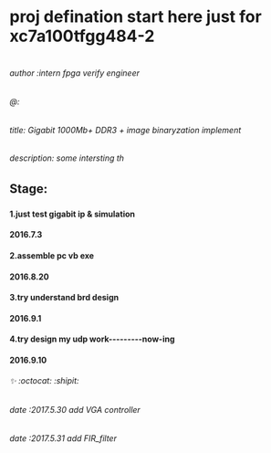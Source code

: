 
# proj defination start here just for xc7a100tfgg484-2<h1>
###### author :intern fpga verify engineer 

###### @: 
###### title: Gigabit 1000Mb+ DDR3 + image binaryzation implement 
###### description: some intersting th
## Stage:<h3>
#### 1.just test gigabit ip & simulation<h4> 2016.7.3
#### 2.assemble pc vb exe<h4> 2016.8.20
#### 3.try understand brd design<h4> 2016.9.1
#### 4.try design my udp work---------now-ing <h4> 2016.9.10
#### 



######  :sparkles: :octocat: :shipit:
###### date :2017.5.30 add VGA controller
###### date :2017.5.31 add FIR_filter 

